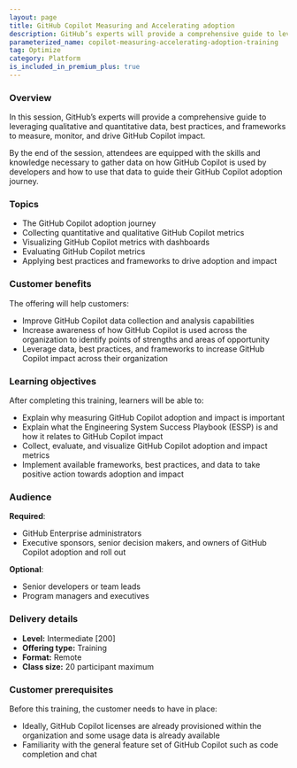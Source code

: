 ```yaml
---
layout: page
title: GitHub Copilot Measuring and Accelerating adoption
description: GitHub’s experts will provide a comprehensive guide to leveraging qualitative and quantitative data, best practices, and frameworks to measure, monitor, and drive GitHub Copilot impact.
parameterized_name: copilot-measuring-accelerating-adoption-training
tag: Optimize
category: Platform
is_included_in_premium_plus: true
---
```


### Overview

In this session, GitHub’s experts will provide a comprehensive guide to leveraging qualitative and quantitative data, best practices, and frameworks to measure, monitor, and drive GitHub Copilot impact.

By the end of the session, attendees are equipped with the skills and knowledge necessary to gather data on how GitHub Copilot is used by developers and how to use that data to guide their GitHub Copilot adoption journey.

### Topics

- The GitHub Copilot adoption journey
- Collecting quantitative and qualitative GitHub Copilot metrics
- Visualizing GitHub Copilot metrics with dashboards
- Evaluating GitHub Copilot metrics
- Applying best practices and frameworks to drive adoption and impact

### Customer benefits

The offering will help customers:

- Improve GitHub Copilot data collection and analysis capabilities
- Increase awareness of how GitHub Copilot is used across the organization to identify points of strengths and areas of opportunity
- Leverage data, best practices, and frameworks to increase GitHub Copilot impact across their organization

### Learning objectives

After completing this training, learners will be able to:

- Explain why measuring GitHub Copilot adoption and impact is important
- Explain what the Engineering System Success Playbook (ESSP) is and how it relates to GitHub Copilot impact
- Collect, evaluate, and visualize GitHub Copilot adoption and impact metrics
- Implement available frameworks, best practices, and data to take positive action towards adoption and impact

### Audience

**Required**:

- GitHub Enterprise administrators
- Executive sponsors, senior decision makers, and owners of GitHub Copilot adoption and roll out

**Optional**:

- Senior developers or team leads
- Program managers and executives

### Delivery details

- **Level:** Intermediate \[200\]
- **Offering type:** Training
- **Format:** Remote
- **Class size:** 20 participant maximum

### Customer prerequisites

Before this training, the customer needs to have in place:

- Ideally, GitHub Copilot licenses are already provisioned within the organization and some usage data is already available
- Familiarity with the general feature set of GitHub Copilot such as code completion and chat
